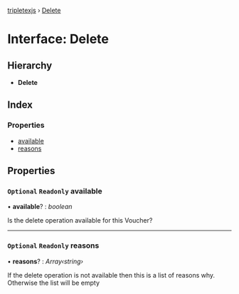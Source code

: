 [tripletexjs](../README.md) › [Delete](delete.md)

# Interface: Delete

## Hierarchy

* **Delete**

## Index

### Properties

* [available](delete.md#optional-readonly-available)
* [reasons](delete.md#optional-readonly-reasons)

## Properties

### `Optional` `Readonly` available

• **available**? : *boolean*

Is the delete operation available for this Voucher?

___

### `Optional` `Readonly` reasons

• **reasons**? : *Array‹string›*

If the delete operation is not available then this is a list of reasons why. Otherwise the list will be empty

